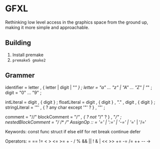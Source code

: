 # GFXL

Rethinking low level access in the graphics space from the ground up, making it more simple and approachable.

## Building
1. Install premake
2. `premake5 gmake2`

## Grammer

identifier     = letter , { letter | digit | "_" } ;
letter         = "a" … "z" | "A" … "Z" | "_" ;
digit          = "0" … "9" ;

intLiteral     = digit , { digit } ;
floatLiteral   = digit , { digit } , "." , digit , { digit } ;
stringLiteral  = '"' , { ? any char except '"' ? } , '"' ;

comment        = "//"
blockComment   = "/*" , { ? not "*/" ? } , "*/" ;
nestedBlockComment = "/* /* */"
AssignOp :: = '=' | ':=' | '-=' | '*=' | '/='

Keywords:
    const func struct if else elif for ret break continue defer

Operators:
    = == != < > <= >= + - / % && || ! & | << >> += -= /= ++ -- ->


